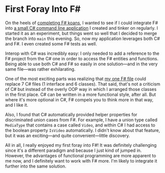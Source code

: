 # First Foray Into F#

On the heels of [completing F# koans](https://codeconscious.github.io/2024/01/25/fsharp-koans.html), I wanted to see if I could integrate F# into [a small C# command line application](https://github.com/codeconscious/ccvtac) I created and tinker on regularly. I started it as an experiment, but things went so well that I decided to merge the branch into `main` this evening. So, now my application leverages both C# and F#. I even created some F# tests as well.

Interop with C# was incredibly easy: I only needed to add a reference to the F# project from the C# one in order to access the F# entities and functions. Being able to use both C# and F# so easily in one solution—and in the very same file—was rather exhilarating.

One of the most exciting parts was realizing that [my one F# file](https://github.com/codeconscious/ccvtac/blob/main/CCVTAC/CCVTAC.FSharp/Downloading.fs) could replace 7 C# files (1 interface and 6 classes). That said, that's not a criticism of C# but instead of the overly OOP way in which I arranged those classes in the first place. C# can be written in a more functional style, after all. But where it's more optional in C#, F# compels you to think more in that way, and I like it.

Also, I found that C# automatically provided helper properties for discriminated union cases from F#. For example, I have a union type called `MediaType` that contains a case called `Video`, and within C# I had access to the boolean property `IsVideo` automatically. I didn't know about that feature, but it was an exciting—and quite convenient—little discovery.

All in all, I really enjoyed my first foray into F#! It was definitely challenging since it's a different paradigm and because I just kind of jumped in. However, the advantages of functional programming are more apparent to me now, and I definitely want to work with F# more. I'm likely to integrate it further into the same solution.
